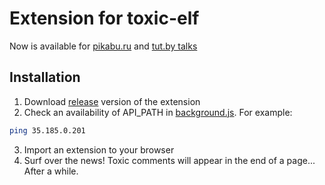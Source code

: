 # Extension for toxic-elf

Now is available for [pikabu.ru](https://pikabu.ru) and [tut.by talks](https://talks.by)

## Installation

1. Download [release](https://github.com/lexaich/SNAT/releases/tag/v1.0.0) version of the extension
2. Check an availability of API_PATH in [background.js](https://github.com/lexaich/SNAT/blob/master/background.js#L1). For example:
```bash
ping 35.185.0.201
```
3. Import an extension to your browser
5. Surf over the news! Toxic comments will appear in the end of a page... After a while.
